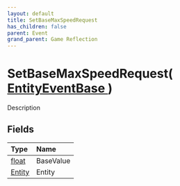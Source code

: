 ```yaml
---
layout: default
title: SetBaseMaxSpeedRequest
has_children: false
parent: Event
grand_parent: Game Reflection
---
```

# SetBaseMaxSpeedRequest( [ EntityEventBase ](/docs/game-reflection/events/entity_event_base) )
Description 

## Fields

| Type | Name |
|:-------------|:--------------|
| [float](/docs/game-reflection/components/float) | BaseValue |
| [Entity](/docs/game-reflection/classes/entity) | Entity |

